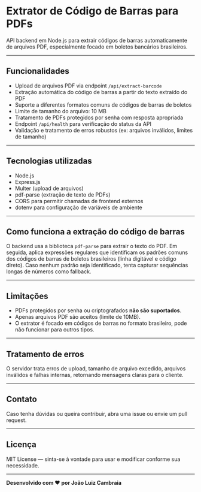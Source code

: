 # Extrator de Código de Barras para PDFs

API backend em Node.js para extrair códigos de barras automaticamente de arquivos PDF, especialmente focado em boletos bancários brasileiros.

---

## Funcionalidades

- Upload de arquivos PDF via endpoint `/api/extract-barcode`
- Extração automática do código de barras a partir do texto extraído do PDF
- Suporte a diferentes formatos comuns de códigos de barras de boletos
- Limite de tamanho do arquivo: 10 MB
- Tratamento de PDFs protegidos por senha com resposta apropriada
- Endpoint `/api/health` para verificação do status da API
- Validação e tratamento de erros robustos (ex: arquivos inválidos, limites de tamanho)

---

## Tecnologias utilizadas

- Node.js
- Express.js
- Multer (upload de arquivos)
- pdf-parse (extração de texto de PDFs)
- CORS para permitir chamadas de frontend externos
- dotenv para configuração de variáveis de ambiente

---

## Como funciona a extração do código de barras

O backend usa a biblioteca `pdf-parse` para extrair o texto do PDF. Em seguida, aplica expressões regulares que identificam os padrões comuns dos códigos de barras de boletos brasileiros (linha digitável e código direto). Caso nenhum padrão seja identificado, tenta capturar sequências longas de números como fallback.

---

## Limitações

- PDFs protegidos por senha ou criptografados **não são suportados**.
- Apenas arquivos PDF são aceitos (limite de 10MB).
- O extrator é focado em códigos de barras no formato brasileiro, pode não funcionar para outros tipos.

---

## Tratamento de erros

O servidor trata erros de upload, tamanho de arquivo excedido, arquivos inválidos e falhas internas, retornando mensagens claras para o cliente.

---

## Contato

Caso tenha dúvidas ou queira contribuir, abra uma issue ou envie um pull request.

---

## Licença

MIT License — sinta-se à vontade para usar e modificar conforme sua necessidade.

---

**Desenvolvido com ❤️ por João Luiz Cambraia**
